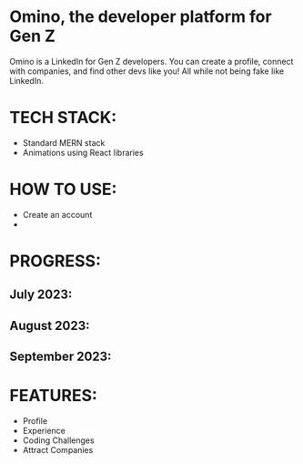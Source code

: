 # Omino, the developer platform for Gen Z
Omino is a LinkedIn for Gen Z developers. You can create a profile, connect with companies, and find other devs like you! All while not being fake like LinkedIn.

# TECH STACK:
* Standard MERN stack
* Animations using React libraries

# HOW TO USE:
* Create an account
* 

# PROGRESS:
July 2023:
- 

August 2023:
-

September 2023:
-

# FEATURES:
* Profile
* Experience
* Coding Challenges
* Attract Companies
